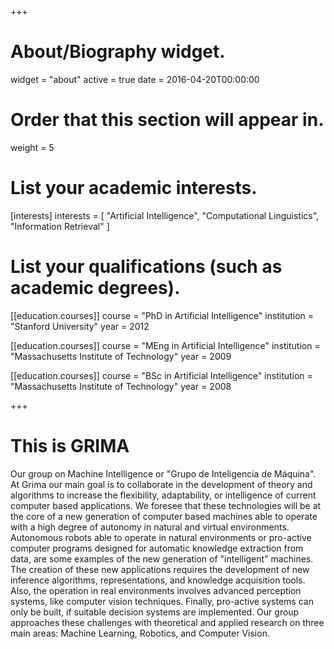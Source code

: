 +++
# About/Biography widget.
widget = "about"
active = true
date = 2016-04-20T00:00:00

# Order that this section will appear in.
weight = 5

# List your academic interests.
[interests]
  interests = [
    "Artificial Intelligence",
    "Computational Linguistics",
    "Information Retrieval"
  ]

# List your qualifications (such as academic degrees).
[[education.courses]]
  course = "PhD in Artificial Intelligence"
  institution = "Stanford University"
  year = 2012

[[education.courses]]
  course = "MEng in Artificial Intelligence"
  institution = "Massachusetts Institute of Technology"
  year = 2009

[[education.courses]]
  course = "BSc in Artificial Intelligence"
  institution = "Massachusetts Institute of Technology"
  year = 2008
 
+++

# This is GRIMA

Our group on Machine Intelligence or "Grupo de Inteligencia de Máquina". At Grima our main goal is to collaborate in the development of theory and algorithms to increase the flexibility, adaptability, or intelligence of current computer based applications. We foresee that these technologies will be at the core of a new generation of computer based machines able to operate with a high degree of autonomy in natural and virtual environments. Autonomous robots able to operate in natural environments or pro-active computer programs designed for automatic knowledge extraction from data, are some examples of the new generation of "intelligent" machines. The creation of these new applications requires the development of new inference algorithms, representations, and knowledge acquisition tools. Also, the operation in real environments involves advanced perception systems, like computer vision techniques. Finally, pro-active systems can only be built, if suitable decision systems are implemented. Our group approaches these challenges with theoretical and applied research on three main areas: Machine Learning, Robotics, and Computer Vision. 
